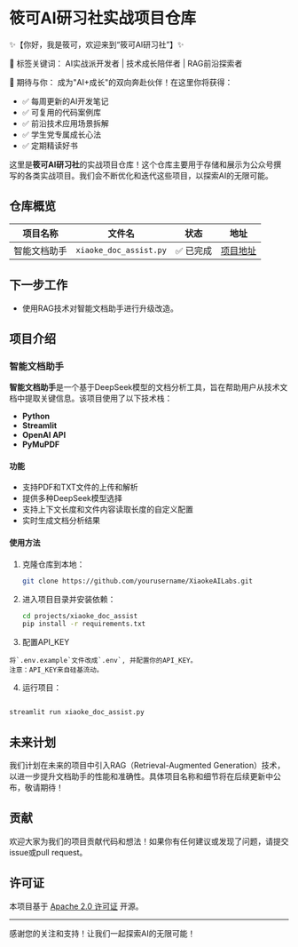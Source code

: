 # 筱可AI研习社实战项目仓库

✨【你好，我是筱可，欢迎来到“筱可AI研习社”】✨

🚀 标签关键词： AI实战派开发者 | 技术成长陪伴者 | RAG前沿探索者

🌈 期待与你：
成为"AI+成长"的双向奔赴伙伴！在这里你将获得：

- ✅ 每周更新的AI开发笔记
- ✅ 可复用的代码案例库
- ✅ 前沿技术应用场景拆解
- ✅ 学生党专属成长心法
- ✅ 定期精读好书

这里是**筱可AI研习社**的实战项目仓库！这个仓库主要用于存储和展示为公众号撰写的各类实战项目。我们会不断优化和迭代这些项目，以探索AI的无限可能。

## 仓库概览

| 项目名称       | 文件名                | 状态     | 地址|
| -------------- | --------------------- | -------- |-------- |
| 智能文档助手   | `xiaoke_doc_assist.py` | ✅ 已完成 | [项目地址](projects/xiaoke_doc_assist/README.md)|

## 下一步工作

- 使用RAG技术对智能文档助手进行升级改造。

## 项目介绍

### 智能文档助手

**智能文档助手**是一个基于DeepSeek模型的文档分析工具，旨在帮助用户从技术文档中提取关键信息。该项目使用了以下技术栈：

- **Python**
- **Streamlit**
- **OpenAI API**
- **PyMuPDF**

#### 功能

- 支持PDF和TXT文件的上传和解析
- 提供多种DeepSeek模型选择
- 支持上下文长度和文件内容读取长度的自定义配置
- 实时生成文档分析结果

#### 使用方法

1. 克隆仓库到本地：

    ```bash
    git clone https://github.com/yourusername/XiaokeAILabs.git
    ```

2. 进入项目目录并安装依赖：

    ```bash
    cd projects/xiaoke_doc_assist
    pip install -r requirements.txt
    ```

3. 配置API_KEY

```
将`.env.example`文件改成`.env`, 并配置你的API_KEY。
注意：API_KEY来自硅基流动。
```

4. 运行项目：

```bash

streamlit run xiaoke_doc_assist.py

```

## 未来计划

我们计划在未来的项目中引入RAG（Retrieval-Augmented Generation）技术，以进一步提升文档助手的性能和准确性。具体项目名称和细节将在后续更新中公布，敬请期待！

## 贡献

欢迎大家为我们的项目贡献代码和想法！如果你有任何建议或发现了问题，请提交issue或pull request。

## 许可证

本项目基于 [Apache 2.0 许可证](http://www.apache.org/licenses/LICENSE-2.0) 开源。

---

感谢您的关注和支持！让我们一起探索AI的无限可能！
